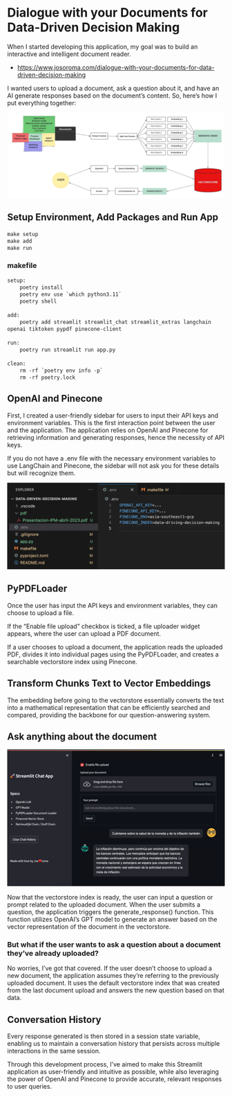 # Dialogue with your Documents for Data-Driven Decision Making

When I started developing this application, my goal was to build an interactive and intelligent document reader.

- https://www.josoroma.com/dialogue-with-your-documents-for-data-driven-decision-making

I wanted users to upload a document, ask a question about it, and have an AI generate responses based on the document’s content. So, here’s how I put everything together:

![Data Driven-Decision Making Diagram](./data-driving-decission-making.jpeg)

## Setup Environment, Add Packages and Run App

```
make setup
make add
make run
```

### makefile

```
setup:
	poetry install
	poetry env use `which python3.11`
	poetry shell

add:
	poetry add streamlit streamlit_chat streamlit_extras langchain openai tiktoken pypdf pinecone-client

run:
	poetry run streamlit run app.py

clean:
	rm -rf `poetry env info -p`
	rm -rf poetry.lock
```

## OpenAI and Pinecone

First, I created a user-friendly sidebar for users to input their API keys and environment variables. This is the first interaction point between the user and the application. The application relies on OpenAI and Pinecone for retrieving information and generating responses, hence the necessity of API keys.

If you do not have a .env file with the necessary environment variables to use LangChain and Pinecone, the sidebar will not ask you for these details but will recognize them.

![.env file](./app-env.png)

## PyPDFLoader

Once the user has input the API keys and environment variables, they can choose to upload a file.

If the “Enable file upload” checkbox is ticked, a file uploader widget appears, where the user can upload a PDF document.

If a user chooses to upload a document, the application reads the uploaded PDF, divides it into individual pages using the PyPDFLoader, and creates a searchable vectorstore index using Pinecone.

## Transform Chunks Text to Vector Embeddings

The embedding before going to the vectorstore essentially converts the text into a mathematical representation that can be efficiently searched and compared, providing the backbone for our question-answering system.

## Ask anything about the document

![.env file](./app-chat.png)

Now that the vectorstore index is ready, the user can input a question or prompt related to the uploaded document. When the user submits a question, the application triggers the generate_response() function. This function utilizes OpenAI’s GPT model to generate an answer based on the vector representation of the document in the vectorstore.

### But what if the user wants to ask a question about a document they’ve already uploaded?

No worries, I’ve got that covered. If the user doesn’t choose to upload a new document, the application assumes they’re referring to the previously uploaded document. It uses the default vectorstore index that was created from the last document upload and answers the new question based on that data.

## Conversation History

Every response generated is then stored in a session state variable, enabling us to maintain a conversation history that persists across multiple interactions in the same session.

Through this development process, I’ve aimed to make this Streamlit application as user-friendly and intuitive as possible, while also leveraging the power of OpenAI and Pinecone to provide accurate, relevant responses to user queries.
